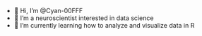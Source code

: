 - 👋 Hi, I’m @Cyan-00FFF
- 👀 I’m a neuroscientist interested in data science
- 🌱 I’m currently learning how to analyze and visualize data in R

<!---
Cyan-00FFF/Cyan-00FFF is a ✨ special ✨ repository because its `README.md` (this file) appears on your GitHub profile.
You can click the Preview link to take a look at your changes.
--->
